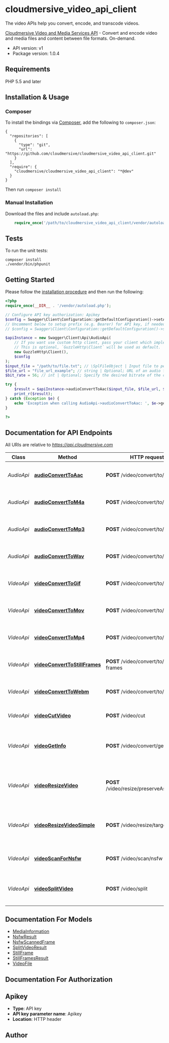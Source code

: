 # cloudmersive_video_api_client
The video APIs help you convert, encode, and transcode videos.

[Cloudmersive Video and Media Services API](https://cloudmersive.com/video-and-media-services-api) - Convert and encode video and media files and content between file formats. On-demand.

- API version: v1
- Package version: 1.0.4


## Requirements

PHP 5.5 and later

## Installation & Usage
### Composer

To install the bindings via [Composer](http://getcomposer.org/), add the following to `composer.json`:

```
{
  "repositories": [
    {
      "type": "git",
      "url": "https://github.com/cloudmersive/cloudmersive_video_api_client.git"
    }
  ],
  "require": {
    "cloudmersive/cloudmersive_video_api_client": "*@dev"
  }
}
```

Then run `composer install`

### Manual Installation

Download the files and include `autoload.php`:

```php
    require_once('/path/to/cloudmersive_video_api_client/vendor/autoload.php');
```

## Tests

To run the unit tests:

```
composer install
./vendor/bin/phpunit
```

## Getting Started

Please follow the [installation procedure](#installation--usage) and then run the following:

```php
<?php
require_once(__DIR__ . '/vendor/autoload.php');

// Configure API key authorization: Apikey
$config = Swagger\Client\Configuration::getDefaultConfiguration()->setApiKey('Apikey', 'YOUR_API_KEY');
// Uncomment below to setup prefix (e.g. Bearer) for API key, if needed
// $config = Swagger\Client\Configuration::getDefaultConfiguration()->setApiKeyPrefix('Apikey', 'Bearer');

$apiInstance = new Swagger\Client\Api\AudioApi(
    // If you want use custom http client, pass your client which implements `GuzzleHttp\ClientInterface`.
    // This is optional, `GuzzleHttp\Client` will be used as default.
    new GuzzleHttp\Client(),
    $config
);
$input_file = "/path/to/file.txt"; // \SplFileObject | Input file to perform the operation on.
$file_url = "file_url_example"; // string | Optional; URL of an audio file being used for conversion. Use this option for files larger than 2GB.
$bit_rate = 56; // int | Optional; Specify the desired bitrate of the converted audio file in kilobytes per second (kB/s). Value may be between 48 and 1,411. By default, the optimal bitrate will be chosen automatically.

try {
    $result = $apiInstance->audioConvertToAac($input_file, $file_url, $bit_rate);
    print_r($result);
} catch (Exception $e) {
    echo 'Exception when calling AudioApi->audioConvertToAac: ', $e->getMessage(), PHP_EOL;
}

?>
```

## Documentation for API Endpoints

All URIs are relative to *https://api.cloudmersive.com*

Class | Method | HTTP request | Description
------------ | ------------- | ------------- | -------------
*AudioApi* | [**audioConvertToAac**](docs/Api/AudioApi.md#audioconverttoaac) | **POST** /video/convert/to/aac | Convert Audio File to AAC format.
*AudioApi* | [**audioConvertToM4a**](docs/Api/AudioApi.md#audioconverttom4a) | **POST** /video/convert/to/m4a | Convert Audio File to M4A format.
*AudioApi* | [**audioConvertToMp3**](docs/Api/AudioApi.md#audioconverttomp3) | **POST** /video/convert/to/mp3 | Convert Audio File to MP3 format.
*AudioApi* | [**audioConvertToWav**](docs/Api/AudioApi.md#audioconverttowav) | **POST** /video/convert/to/wav | Convert Audio File to WAV format.
*VideoApi* | [**videoConvertToGif**](docs/Api/VideoApi.md#videoconverttogif) | **POST** /video/convert/to/gif | Convert Video to Animated GIF format.
*VideoApi* | [**videoConvertToMov**](docs/Api/VideoApi.md#videoconverttomov) | **POST** /video/convert/to/mov | Convert Video to MOV format.
*VideoApi* | [**videoConvertToMp4**](docs/Api/VideoApi.md#videoconverttomp4) | **POST** /video/convert/to/mp4 | Convert Video to MP4 format.
*VideoApi* | [**videoConvertToStillFrames**](docs/Api/VideoApi.md#videoconverttostillframes) | **POST** /video/convert/to/still-frames | Convert Video to PNG Still Frames.
*VideoApi* | [**videoConvertToWebm**](docs/Api/VideoApi.md#videoconverttowebm) | **POST** /video/convert/to/webm | Convert Video to WEBM format.
*VideoApi* | [**videoCutVideo**](docs/Api/VideoApi.md#videocutvideo) | **POST** /video/cut | Cut a Video to a Shorter Length
*VideoApi* | [**videoGetInfo**](docs/Api/VideoApi.md#videogetinfo) | **POST** /video/convert/get-info | Get detailed information about a video or audio file
*VideoApi* | [**videoResizeVideo**](docs/Api/VideoApi.md#videoresizevideo) | **POST** /video/resize/preserveAspectRatio | Resizes a Video Preserving the Original Aspect Ratio.
*VideoApi* | [**videoResizeVideoSimple**](docs/Api/VideoApi.md#videoresizevideosimple) | **POST** /video/resize/target | Resizes a Video without Preserving Aspect Ratio.
*VideoApi* | [**videoScanForNsfw**](docs/Api/VideoApi.md#videoscanfornsfw) | **POST** /video/scan/nsfw | Scan a Video for NSFW content.
*VideoApi* | [**videoSplitVideo**](docs/Api/VideoApi.md#videosplitvideo) | **POST** /video/split | Split a Video into Two Shorter Videos


## Documentation For Models

 - [MediaInformation](docs/Model/MediaInformation.md)
 - [NsfwResult](docs/Model/NsfwResult.md)
 - [NsfwScannedFrame](docs/Model/NsfwScannedFrame.md)
 - [SplitVideoResult](docs/Model/SplitVideoResult.md)
 - [StillFrame](docs/Model/StillFrame.md)
 - [StillFramesResult](docs/Model/StillFramesResult.md)
 - [VideoFile](docs/Model/VideoFile.md)


## Documentation For Authorization


## Apikey

- **Type**: API key
- **API key parameter name**: Apikey
- **Location**: HTTP header


## Author




